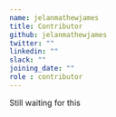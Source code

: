 ```yaml
---
name: jelanmathewjames
title: Contributor
github: jelanmathewjames
twitter: ""
linkedin: ""
slack: ""
joining_date: ""
role : contributor
---
```


Still waiting for this
